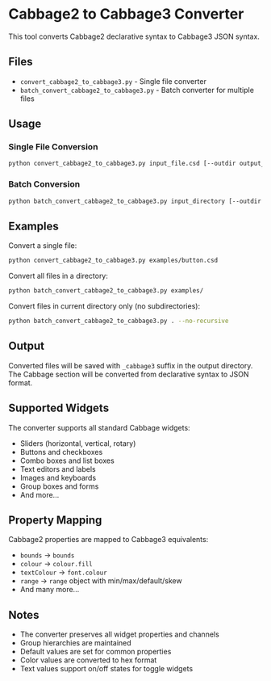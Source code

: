# Cabbage2 to Cabbage3 Converter

This tool converts Cabbage2 declarative syntax to Cabbage3 JSON syntax.

## Files

- `convert_cabbage2_to_cabbage3.py` - Single file converter
- `batch_convert_cabbage2_to_cabbage3.py` - Batch converter for multiple files

## Usage

### Single File Conversion

```bash
python convert_cabbage2_to_cabbage3.py input_file.csd [--outdir output_directory]
```

### Batch Conversion

```bash
python batch_convert_cabbage2_to_cabbage3.py input_directory [--outdir output_directory] [--no-recursive]
```

## Examples

Convert a single file:
```bash
python convert_cabbage2_to_cabbage3.py examples/button.csd
```

Convert all files in a directory:
```bash
python batch_convert_cabbage2_to_cabbage3.py examples/
```

Convert files in current directory only (no subdirectories):
```bash
python batch_convert_cabbage2_to_cabbage3.py . --no-recursive
```

## Output

Converted files will be saved with `_cabbage3` suffix in the output directory. The Cabbage section will be converted from declarative syntax to JSON format.

## Supported Widgets

The converter supports all standard Cabbage widgets:
- Sliders (horizontal, vertical, rotary)
- Buttons and checkboxes
- Combo boxes and list boxes
- Text editors and labels
- Images and keyboards
- Group boxes and forms
- And more...

## Property Mapping

Cabbage2 properties are mapped to Cabbage3 equivalents:
- `bounds` → `bounds`
- `colour` → `colour.fill`
- `textColour` → `font.colour`
- `range` → `range` object with min/max/default/skew
- And many more...

## Notes

- The converter preserves all widget properties and channels
- Group hierarchies are maintained
- Default values are set for common properties
- Color values are converted to hex format
- Text values support on/off states for toggle widgets